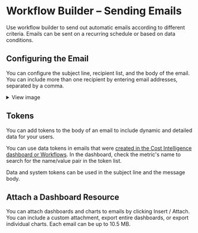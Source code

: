 # Workflow Builder – Sending Emails 
Use workflow builder to send out automatic emails according to different criteria. Emails can be sent on a recurring schedule or based on data conditions.

## Configuring the Email
You can configure the subject line, recipient list, and the body of the email. You can include more than one recipient by entering email addresses, separated by a comma.

 <details>
   <summary markdown="span">View image</summary>

 ![image](https://github.com/spotinst/help/assets/167069628/42c2212b-b355-43a4-83a3-aa8a4240efe6)

 </details>

## Tokens
You can add tokens to the body of an email to include dynamic and detailed data for your users.

You can use data tokens in emails that were [created in the Cost Intelligence dashboard or Workflows](https://docs.spot.io/cost-intelligence/tutorials/workflow-builder/). In the dashboard, check the metric's name to search for the name/value pair in the token list.

Data and system tokens can be used in the subject line and the message body. 

## Attach a Dashboard Resource 
You can attach dashboards and charts to emails by clicking Insert / Attach. You can include a custom attachment, export entire dashboards, or export individual charts. Each email can be up to 10.5 MB.

